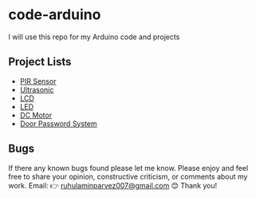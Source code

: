 # code-arduino
I will use this repo for my Arduino code and projects

## Project Lists
- [PIR Sensor](PIR-Sensor-Project/PIR-Sensor-README.md)
- [Ultrasonic](Ultrasonic-Project/Ultrasonic-README.md)
- [LCD](LCD-Project/LCD-README.md)
- [LED](LED-Project/LED-README.md)
- [DC Motor](DC-Motor-Project/DC-Motor-README.md)
- [Door Password System](Door-Password-System-Project/Door-Password-System-README.md)

## Bugs
If there any known bugs found please let me know. Please enjoy and feel free to share your opinion, constructive criticism, or comments about my work. Email: 👉 ruhulaminparvez007@gmail.com 😊 Thank you!
